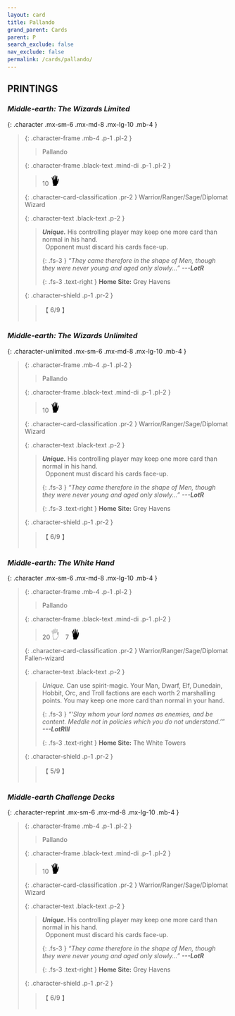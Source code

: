 ```yaml
---
layout: card
title: Pallando
grand_parent: Cards
parent: P
search_exclude: false
nav_exclude: false
permalink: /cards/pallando/
---
```


## PRINTINGS


### _Middle-earth: The Wizards Limited_

{: .character .mx-sm-6 .mx-md-8 .mx-lg-10 .mb-4 }
> {: .character-frame .mb-4 .p-1 .pl-2 }
> > <div class="card-mp"></div>
> > <div class="character-card-name">Pallando</div>
>
> {: .character-frame .black-text .mind-di .p-1 .pl-2 }
> > 10 ![](/assets/images/di.svg)
>
> {: .character-card-classification .pr-2 }
> Warrior/Ranger/Sage/Diplomat Wizard
>
> {: .character-text .black-text .p-2 }
> > _**Unique.**_ His controlling player may keep one more card than normal in his hand. <br>&ensp;Opponent must discard his cards face-up. 
> > 
> > {: .fs-3 } 
> > _“They came therefore in the shape of Men, though they were never young and aged only slowly...”_ ***---&#65279;LotR***  
> > 
> > {: .fs-3 .text-right } 
> > **Home Site:** Grey Havens 
>
> {: .character-shield .p-1 .pr-2 }
> > <div class="card-shield">【 6/9 】</div>
> > <div class="card-corruption">&nbsp;</div>

### _Middle-earth: The Wizards Unlimited_

{: .character-unlimited .mx-sm-6 .mx-md-8 .mx-lg-10 .mb-4 }
> {: .character-frame .mb-4 .p-1 .pl-2 }
> > <div class="card-mp"></div>
> > <div class="character-card-name">Pallando</div>
>
> {: .character-frame .black-text .mind-di .p-1 .pl-2 }
> > 10 ![](/assets/images/di.svg)
>
> {: .character-card-classification .pr-2 }
> Warrior/Ranger/Sage/Diplomat Wizard
>
> {: .character-text .black-text .p-2 }
> > _**Unique.**_ His controlling player may keep one more card than normal in his hand. <br>&ensp;Opponent must discard his cards face-up. 
> > 
> > {: .fs-3 } 
> > _“They came therefore in the shape of Men, though they were never young and aged only slowly...”_ ***---&#65279;LotR***  
> > 
> > {: .fs-3 .text-right } 
> > **Home Site:** Grey Havens 
>
> {: .character-shield .p-1 .pr-2 }
> > <div class="card-shield">【 6/9 】</div>
> > <div class="card-corruption">&nbsp;</div>

### _Middle-earth: The White Hand_

{: .character .mx-sm-6 .mx-md-8 .mx-lg-10 .mb-4 }
> {: .character-frame .mb-4 .p-1 .pl-2 }
> > <div class="card-mp"></div>
> > <div class="character-card-name">Pallando</div>
>
> {: .character-frame .black-text .mind-di .p-1 .pl-2 }
> > 20 ![](/assets/images/gi.svg)&emsp;7 ![](/assets/images/di.svg)
>
> {: .character-card-classification .pr-2 }
> Warrior/Ranger/Sage/Diplomat Fallen-wizard
>
> {: .character-text .black-text .p-2 }
> > _Unique._ Can use spirit-magic. Your Man, Dwarf, Elf, Dunedain, Hobbit, Orc, and Troll factions are each worth 2 marshalling points. You may keep one more card than normal in your hand. 
> > 
> > {: .fs-3 } 
> > _“‘Slay whom your lord names as enemies, and be content. Meddle not in policies which you do not understand.’”_ ***---&#65279;LotRIII***  
> > 
> > {: .fs-3 .text-right } 
> > **Home Site:** The White Towers 
>
> {: .character-shield .p-1 .pr-2 }
> > <div class="card-shield">【 5/9 】</div>
> > <div class="card-corruption">&nbsp;</div>

### _Middle-earth Challenge Decks_

{: .character-reprint .mx-sm-6 .mx-md-8 .mx-lg-10 .mb-4 }
> {: .character-frame .mb-4 .p-1 .pl-2 }
> > <div class="card-mp"></div>
> > <div class="character-card-name">Pallando</div>
>
> {: .character-frame .black-text .mind-di .p-1 .pl-2 }
> > 10 ![](/assets/images/di.svg)
>
> {: .character-card-classification .pr-2 }
> Warrior/Ranger/Sage/Diplomat Wizard
>
> {: .character-text .black-text .p-2 }
> > _**Unique.**_ His controlling player may keep one more card than normal in his hand. <br>&ensp;Opponent must discard his cards face-up. 
> > 
> > {: .fs-3 } 
> > _“They came therefore in the shape of Men, though they were never young and aged only slowly...”_ ***---&#65279;LotR***  
> > 
> > {: .fs-3 .text-right } 
> > **Home Site:** Grey Havens 
>
> {: .character-shield .p-1 .pr-2 }
> > <div class="card-shield">【 6/9 】</div>
> > <div class="card-corruption">&nbsp;</div>
